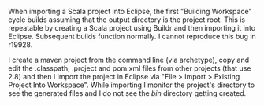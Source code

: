 When importing a Scala project into Eclipse, the first "Building Workspace" cycle builds assuming that the output directory is the project root.  This is repeatable by creating a Scala project using Buildr and then importing it into Eclipse.  Subsequent builds function normally.
I cannot reproduce this bug in r19928.

I create a maven project from the command line (via archetype), copy and edit the .classpath, .project and pom.xml files from other projects (that use 2.8) and then I import the project in Eclipse via "File > Import > Existing Project Into Workspace". While importing I monitor the project's directory to see the generated files and I do not see the *bin* directory getting created.
